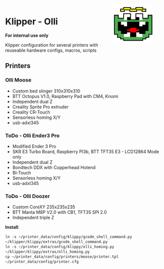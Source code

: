 <img align="right" style="padding: 0 2em 2em 2em" width=128 src=".theme/sidebar-logo.svg" />

# Klipper - Olli

__For internal use only__

Klipper configuration for several printers with reuseable hardware configs, macros, scripts

## Printers

### Olli Moose
- Custom bed slinger 310x310x310
- BTT Octopus V1.0, Raspberry Pad with CM4, Knomi
- Independent dual Z
- Creality Sprite Pro extruder
- Creality CR-Touch
- Sensorless homing X/Y
- usb-adxl345

### ToDo - Olli Ender3 Pro
- Modified Ender 3 Pro
- SKR E3 Turbo Board, Raspberry PI3b, BTT TFT35 E3 - LCD12864 Mode only
- Independent dual Z
- Bondtech DDX with Copperhead Hotend
- Bl-Touch
- Sensorless homing X/Y
- usb-adxl345

### ToDo - Olli Doozer 
- Custom CoreXY 235x235x235
- BTT Manta M8P V2.0 with CB1, TFT35 SPI 2.0
- Independent triple Z

__Install__: 
```
ln -s ~/printer_data/config/klippy/gcode_shell_command.py ~/klipper/klippy/extras/gcode_shell_command.py
ln -s ~/printer_data/config/klippy/olli_homing.py ~/klipper/klippy/extras/olli_homing.py
cp ~/printer_data/config/printers/moose/printer.tpl ~/printer_data/config/printer.cfg
```
